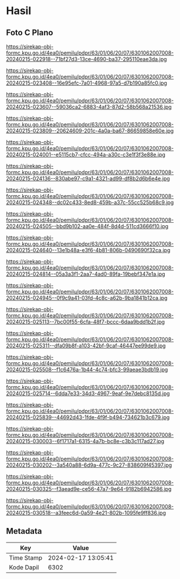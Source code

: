 # Hasil

## Foto C Plano

https://sirekap-obj-formc.kpu.go.id/4ea0/pemilu/pdpr/63/01/06/20/07/6301062007008-20240215-022918--71bf27d3-13ce-4690-ba37-295110eae3da.jpg

https://sirekap-obj-formc.kpu.go.id/4ea0/pemilu/pdpr/63/01/06/20/07/6301062007008-20240215-023408--16e95efc-7a01-4968-97a5-d7b190a85fc0.jpg

https://sirekap-obj-formc.kpu.go.id/4ea0/pemilu/pdpr/63/01/06/20/07/6301062007008-20240215-023607--59036ca2-6883-4af3-87d2-58b568a21536.jpg

https://sirekap-obj-formc.kpu.go.id/4ea0/pemilu/pdpr/63/01/06/20/07/6301062007008-20240215-023809--20624609-201c-4a0a-ba67-86659858e60e.jpg

https://sirekap-obj-formc.kpu.go.id/4ea0/pemilu/pdpr/63/01/06/20/07/6301062007008-20240215-024001--e5115cb7-cfcc-494a-a30c-c3e1f3f3e88e.jpg

https://sirekap-obj-formc.kpu.go.id/4ea0/pemilu/pdpr/63/01/06/20/07/6301062007008-20240215-024136--830abe97-c9a1-4321-ad99-df8b2d6b6e4e.jpg

https://sirekap-obj-formc.kpu.go.id/4ea0/pemilu/pdpr/63/01/06/20/07/6301062007008-20240215-024348--dc02c433-8ed8-459b-a37c-55cc525b68c9.jpg

https://sirekap-obj-formc.kpu.go.id/4ea0/pemilu/pdpr/63/01/06/20/07/6301062007008-20240215-024505--bbd9b102-aa0e-484f-8d4d-511cd3666f10.jpg

https://sirekap-obj-formc.kpu.go.id/4ea0/pemilu/pdpr/63/01/06/20/07/6301062007008-20240215-024640--13e1b48a-e3f6-4b81-806b-0490690f32ca.jpg

https://sirekap-obj-formc.kpu.go.id/4ea0/pemilu/pdpr/63/01/06/20/07/6301062007008-20240215-024814--05a3a3f1-2aa7-4ad0-89fa-19bebf347e1a.jpg

https://sirekap-obj-formc.kpu.go.id/4ea0/pemilu/pdpr/63/01/06/20/07/6301062007008-20240215-024945--0f9c9a41-03fd-4c8c-a62b-9ba1841b12ca.jpg

https://sirekap-obj-formc.kpu.go.id/4ea0/pemilu/pdpr/63/01/06/20/07/6301062007008-20240215-025113--7bc00f55-6cfa-48f7-bccc-6daa9bdd1b2f.jpg

https://sirekap-obj-formc.kpu.go.id/4ea0/pemilu/pdpr/63/01/06/20/07/6301062007008-20240215-025311--dfa09b8f-a103-42bf-9caf-46447ee99de9.jpg

https://sirekap-obj-formc.kpu.go.id/4ea0/pemilu/pdpr/63/01/06/20/07/6301062007008-20240215-025508--f1c6476a-1b44-4c74-bfc3-99aeae3bdb19.jpg

https://sirekap-obj-formc.kpu.go.id/4ea0/pemilu/pdpr/63/01/06/20/07/6301062007008-20240215-025714--6dda7e33-34d3-4967-9eaf-9e7debc8135d.jpg

https://sirekap-obj-formc.kpu.go.id/4ea0/pemilu/pdpr/63/01/06/20/07/6301062007008-20240215-025839--44692d43-1fde-4f9f-b494-734621b3c679.jpg

https://sirekap-obj-formc.kpu.go.id/4ea0/pemilu/pdpr/63/01/06/20/07/6301062007008-20240215-030003--6f1717a1-6315-4a7b-bc8e-c3b3c117ad27.jpg

https://sirekap-obj-formc.kpu.go.id/4ea0/pemilu/pdpr/63/01/06/20/07/6301062007008-20240215-030202--3a540a88-6d9a-477c-9c27-838609f45397.jpg

https://sirekap-obj-formc.kpu.go.id/4ea0/pemilu/pdpr/63/01/06/20/07/6301062007008-20240215-030325--f3aead9e-ce56-47a7-9e64-9182b6942586.jpg

https://sirekap-obj-formc.kpu.go.id/4ea0/pemilu/pdpr/63/01/06/20/07/6301062007008-20240215-030518--a3feec6d-0a59-4e21-802b-1095fe9ff836.jpg


## Metadata

| Key        | Value               |
| ---------- | ------------------- |
| Time Stamp | 2024-02-17 13:05:41 |
| Kode Dapil | 6302                |




